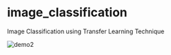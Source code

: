 # image_classification
Image Classification using Transfer Learning Technique


![demo2](https://user-images.githubusercontent.com/17081707/160116441-9c8c1042-900a-4e62-a8ac-a3e0b675be96.png)
